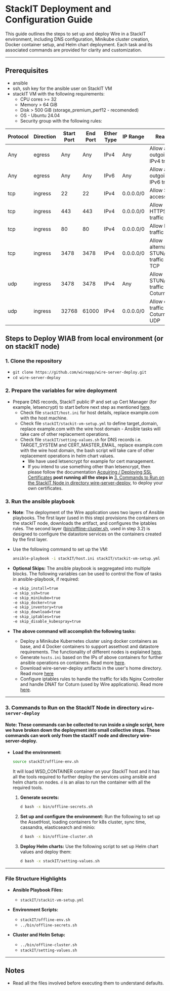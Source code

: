 # StackIT Deployment and Configuration Guide

This guide outlines the steps to set up and deploy Wire in a StackIT environment, including DNS configuration, Minikube cluster creation, Docker container setup, and Helm chart deployment. Each task and its associated commands are provided for clarity and customization.

---

## Prerequisites

- ansible
- ssh, ssh key for the ansible user on StackIT VM
- stackIT VM with the following requirements:
  - CPU cores >= 32
  - Memory > 64 GiB
  - Disk > 500 GiB (storage_premium_perf12 - recomended)
  - OS - Ubuntu 24.04
  - Security group with the following rules:

| Protocol | Direction | Start Port | End Port | Ether Type | IP Range   | Reason                                      |
|----------|-----------|------------|----------|------------|------------|---------------------------------------------|
| Any      | egress    | Any        | Any      | IPv4       | Any        | Allow all outgoing IPv4 traffic             |
| Any      | egress    | Any        | Any      | IPv6       | Any        | Allow all outgoing IPv6 traffic             |
| tcp      | ingress   | 22         | 22       | IPv4       | 0.0.0.0/0  | Allow SSH access                            |
| tcp      | ingress   | 443        | 443      | IPv4       | 0.0.0.0/0  | Allow HTTPS traffic                         |
| tcp      | ingress   | 80         | 80       | IPv4       | 0.0.0.0/0  | Allow HTTP traffic                          |
| tcp      | ingress   | 3478       | 3478     | IPv4       | 0.0.0.0/0  | Allow alternative STUN/TURN traffic over TCP|
| udp      | ingress   | 3478       | 3478     | IPv4       | Any        | Allow STUN/TURN traffic for Coturn          |
| udp      | ingress   | 32768      | 61000    | IPv4       | 0.0.0.0/0  | Allow calling traffic for Coturn over UDP   |

## Steps to Deploy WIAB from local environment (or on stackIT node)

### 1. Clone the repository
   - `git clone https://github.com/wireapp/wire-server-deploy.git`
   - `cd wire-server-deploy`

### 2. Prepare the variables for wire deployment
- Prepare DNS records, StackIT public IP and set up Cert Manager (for example, letsencrypt) to start before next step as mentioned [here](https://docs.wire.com/how-to/install/helm.html#how-to-set-up-dns-records).
   - Check file `stackIT/host.ini` for host details, replace example.com with the host machine.
   - Check file `stackIT/stackit-vm-setup.yml` to define target_domain, replace example.com with the wire host domain - Ansible tasks will take care of other replacement operations.
   - Check file `stackIT/setting-values.sh` for DNS records i.e. TARGET_SYSTEM and CERT_MASTER_EMAIL, replace example.com with the wire host domain, the bash script will take care of other replacement operations in helm chart values.
      - We have used letsencrypt for example for cert management.
      - If you intend to use something other than letsencrypt, then please follow the documentation [Acquiring / Deploying SSL Certificates](https://github.com/wireapp/wire-server-deploy/blob/master/offline/docs_ubuntu_22.04.md#acquiring--deploying-ssl-certificates) **post running all the steps in** [3. Commands to Run on the StackIT Node in directory wire-server-deploy](https://github.com/wireapp/wire-server-deploy/blob/master/offline/stackIT-wiab.md#3-commands-to-run-on-the-stackit-node-in-directory-wire-server-deploy), to deploy your own certificates.

### 3. Run the ansible playbook
- **Note**: The deployment of the Wire application uses two layers of Ansible playbooks. The first layer (used in this step) provisions the containers on the stackIT node, downloads the artifact, and configures the iptables rules. The second layer ([bin/offline-cluster.sh](https://github.com/wireapp/wire-server-deploy/blob/master/bin/offline-cluster.sh), used in step 3.2) is designed to configure the datastore services on the containers created by the first layer.

- Use the following command to set up the VM:
  ```bash
  ansible-playbook -i stackIT/host.ini stackIT/stackit-vm-setup.yml
  ```

- **Optional Skips:**
  The ansible playbook is seggregated into multiple blocks. The following variables can be used to control the flow of tasks in ansible-playbook, if required:
  ```bash
  -e skip_install=true
  -e skip_ssh=true
  -e skip_minikube=true
  -e skip_docker=true
  -e skip_inventory=true
  -e skip_download=true
  -e skip_iptables=true
  -e skip_disable_kubespray=true
  ```

- **The above command will accomplish the following tasks:**
  - Deploy a Minikube Kubernetes cluster using docker containers as base, and 4 Docker containers to support assethost and datastore requirements. The functionality of different nodes is explained [here](https://docs.wire.com/how-to/install/planning.html#production-installation-persistent-data-high-availability).
  - Generate `hosts.ini` based on the IPs of above containers for further ansible operations on containers. Read more [here](https://github.com/wireapp/wire-server-deploy/blob/master/offline/docs_ubuntu_22.04.md#example-hostsini).
  - Download wire-server-deploy artifacts in the user's home directory. Read more [here](https://github.com/wireapp/wire-server-deploy/blob/master/offline/docs_ubuntu_22.04.md#artifacts-provided-in-the-deployment-tarball)
  - Configure iptables rules to handle the traffic for k8s Nginx Controller and handle DNAT for Coturn  (used by Wire applications). Read more [here](https://github.com/wireapp/wire-server-deploy/blob/master/offline/docs_ubuntu_22.04.md#directing-traffic-to-wire).

---

### 3. Commands to Run on the StackIT Node in directory `wire-server-deploy`
#### Note: These commands can be collected to run inside a single script, here we have broken down the deployment into small collective steps. These commands can work only from the stackIT node and directory wire-server-deploy.

- **Load the environment:**
   ```bash
   source stackIT/offline-env.sh
   ```
   It will load WSD_CONTAINER container on your StackIT host and it has all the tools required to further deploy the services using ansible and helm charts on nodes. `d` is an alias to run the container with all the required tools.

   1. **Generate secrets:**
      ```bash
      d bash -x bin/offline-secrets.sh
      ```

   2. **Set up and configure the environment:**
      Run the following to set up the AssetHost, loading containers for k8s cluster, sync time, cassandra, elasticsearch and minio:
      ```bash
      d bash -x bin/offline-cluster.sh
      ```

   3. **Deploy Helm charts:**
      Use the following script to set up Helm chart values and deploy them:
      ```bash
      d bash -x stackIT/setting-values.sh
      ```

---

### File Structure Highlights

- **Ansible Playbook Files:**
  - `stackIT/stackit-vm-setup.yml`

- **Environment Scripts:**
  - `stackIT/offline-env.sh`
  - `../bin/offline-secrets.sh`

- **Cluster and Helm Setup:**
  - `../bin/offline-cluster.sh`
  - `stackIT/setting-values.sh`

---

## Notes
-  Read all the files involved before executing them to understand defaults.

